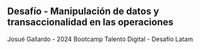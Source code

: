 ## Desafío - Manipulación de datos y transaccionalidad en las operaciones

Josué Gallardo - 2024
Bootcamp Talento Digital - Desafío Latam
